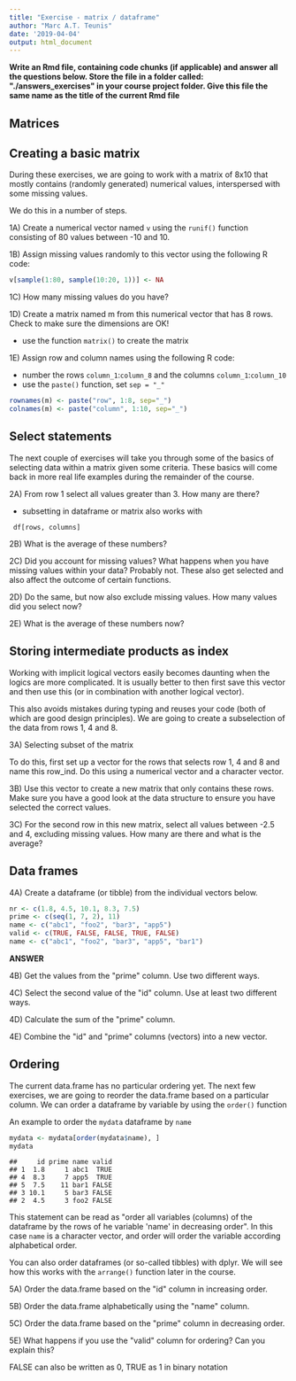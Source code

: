 ```yaml
---
title: "Exercise - matrix / dataframe"
author: "Marc A.T. Teunis"
date: '2019-04-04'
output: html_document
---
```








__Write an Rmd file, containing code chunks (if applicable) and answer all the questions below. Store the file in a folder called: "./answers_exercises" in your course project folder. Give this file the same name as the title of the current Rmd file__

## Matrices

## Creating a basic matrix
During these exercises, we are going to work with a matrix of 8x10 that mostly contains (randomly generated) numerical values, interspersed with some missing values.

We do this in a number of steps.

1A) Create a numerical vector named `v` using the `runif()` function consisting of 80 values between -10 and 10.



1B) Assign missing values randomly to this vector using the following R code:


```r
v[sample(1:80, sample(10:20, 1))] <- NA
```

1C) How many missing values do you have?


1D) Create a matrix named m from this numerical vector that has 8 rows. Check to make sure the dimensions are OK!

- use the function `matrix()` to create the matrix



1E) Assign row and column names using the following R code:

 - number the rows `column_1`:`column_8` and the columns `column_1`:`column_10`
 - use the `paste()` function, set `sep = "_"`
 

```r
rownames(m) <- paste("row", 1:8, sep="_")
colnames(m) <- paste("column", 1:10, sep="_")
```

## Select statements
The next couple of exercises will take you through some of the basics of selecting data within a matrix given some criteria. These basics will come back in more real life examples during the remainder of the course.

2A) From row 1 select all values greater than 3. How many are there?

 - subsetting in dataframe or matrix also works with 

``` 
 df[rows, columns]
```



2B) What is the average of these numbers?


2C) Did you account for missing values? What happens when you have 
missing values within your data?
Probably not. These also get selected and also affect the outcome of certain functions.

2D) Do the same, but now also exclude missing values. How many values did you select now?


2E) What is the average of these numbers now?


## Storing intermediate products as index

Working with implicit logical vectors easily becomes daunting when the logics are more complicated. It is usually better to then first save this vector and then use this (or in combination with another logical vector). 

This also avoids mistakes during typing and reuses your code (both of which are good design principles). We are going to create a subselection of the data from rows 1, 4 and 8.

3A) Selecting subset of the matrix

To do this, first set up a vector for the rows that selects row 1, 4 and 8 and name this row_ind. Do this using a numerical vector and a character vector.



3B) Use this vector to create a new matrix that only contains these rows. Make sure you have a good look at the data structure to ensure you have selected the correct values.



3C) For the second row in this new matrix, select all values between -2.5 and 4, excluding missing values. How many are there and what is the average?


## Data frames

4A) Create a dataframe (or tibble) from the individual vectors below.


```r
nr <- c(1.8, 4.5, 10.1, 8.3, 7.5)
prime <- c(seq(1, 7, 2), 11)
name <- c("abc1", "foo2", "bar3", "app5")
valid <- c(TRUE, FALSE, FALSE, TRUE, FALSE)
name <- c("abc1", "foo2", "bar3", "app5", "bar1")
```

**ANSWER**


4B) Get the values from the "prime" column. Use two different ways.


4C) Select the second value of the "id" column. Use at least two different ways.


4D) Calculate the sum of the "prime" column. 


4E) Combine the "id" and "prime" columns (vectors) into a new vector.


## Ordering
The current data.frame has no particular ordering yet. The next few exercises, we are going to reorder the data.frame based on a particular column. We can order a dataframe by variable by using the `order()` function

An example to order the `mydata` dataframe by `name`

```r
mydata <- mydata[order(mydata$name), ]
mydata
```

```
##     id prime name valid
## 1  1.8     1 abc1  TRUE
## 4  8.3     7 app5  TRUE
## 5  7.5    11 bar1 FALSE
## 3 10.1     5 bar3 FALSE
## 2  4.5     3 foo2 FALSE
```
This statement can be read as "order all variables (columns) of the dataframe by the rows of he variable 'name' in decreasing order". In this case `name` is a character vector, and order will order the variable according alphabetical order.

You can also order dataframes (or so-called tibbles) with dplyr. We will see how this works with the `arrange()` function later in the course.

5A) Order the data.frame based on the "id" column in increasing order.


5B) Order the data.frame alphabetically using the "name" column.


5C) Order the data.frame based on the "prime" column in decreasing order.


5E) What happens if you use the "valid" column for ordering? Can you explain this?

FALSE can also be written as 0, TRUE as 1 in binary notation
